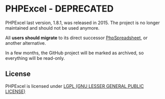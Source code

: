 # PHPExcel - DEPRECATED

PHPExcel last version, 1.8.1, was released in 2015. The project is no longer maintained and 
should not be used anymore.

All **users should migrate** to its direct successor [PhpSpreadsheet](https://github.com/PHPOffice/PhpSpreadsheet), or another alternative.

In a few months, the GitHub project will be marked as archived, so everything will be read-only.

## License

PHPExcel is licensed under [LGPL (GNU LESSER GENERAL PUBLIC LICENSE)](https://github.com/PHPOffice/PHPExcel/blob/master/license.md)
